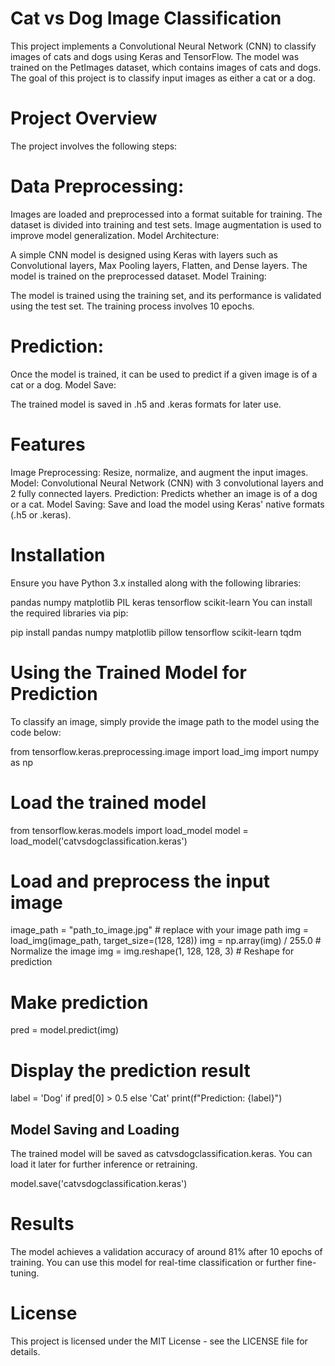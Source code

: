 # Cat vs Dog Image Classification

This project implements a Convolutional Neural Network (CNN) to classify images of cats and dogs using Keras and TensorFlow. The model was trained on the PetImages dataset, which contains images of cats and dogs. The goal of this project is to classify input images as either a cat or a dog.

# Project Overview
The project involves the following steps:

# Data Preprocessing:

Images are loaded and preprocessed into a format suitable for training.
The dataset is divided into training and test sets.
Image augmentation is used to improve model generalization.
Model Architecture:

A simple CNN model is designed using Keras with layers such as Convolutional layers, Max Pooling layers, Flatten, and Dense layers.
The model is trained on the preprocessed dataset.
Model Training:

The model is trained using the training set, and its performance is validated using the test set.
The training process involves 10 epochs.

# Prediction:

Once the model is trained, it can be used to predict if a given image is of a cat or a dog.
Model Save:

The trained model is saved in .h5 and .keras formats for later use.

# Features
Image Preprocessing: Resize, normalize, and augment the input images.
Model: Convolutional Neural Network (CNN) with 3 convolutional layers and 2 fully connected layers.
Prediction: Predicts whether an image is of a dog or a cat.
Model Saving: Save and load the model using Keras' native formats (.h5 or .keras).

# Installation
Ensure you have Python 3.x installed along with the following libraries:

pandas
numpy
matplotlib
PIL
keras
tensorflow
scikit-learn
You can install the required libraries via pip:

pip install pandas numpy matplotlib pillow tensorflow scikit-learn tqdm

# Using the Trained Model for Prediction
To classify an image, simply provide the image path to the model using the code below:

from tensorflow.keras.preprocessing.image import load_img
import numpy as np

# Load the trained model
from tensorflow.keras.models import load_model
model = load_model('catvsdogclassification.keras')

# Load and preprocess the input image
image_path = "path_to_image.jpg"  # replace with your image path
img = load_img(image_path, target_size=(128, 128))
img = np.array(img) / 255.0  # Normalize the image
img = img.reshape(1, 128, 128, 3)  # Reshape for prediction


# Make prediction
pred = model.predict(img)

# Display the prediction result
label = 'Dog' if pred[0] > 0.5 else 'Cat'
print(f"Prediction: {label}")

## Model Saving and Loading
The trained model will be saved as catvsdogclassification.keras. You can load it later for further inference or retraining.

model.save('catvsdogclassification.keras')

# Results
The model achieves a validation accuracy of around 81% after 10 epochs of training. You can use this model for real-time classification or further fine-tuning.

# License
This project is licensed under the MIT License - see the LICENSE file for details.

